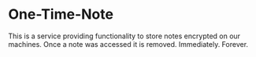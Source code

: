 # One-Time-Note

This is a service providing functionality to store notes encrypted on our machines. Once a note was accessed it is removed. Immediately. Forever.
